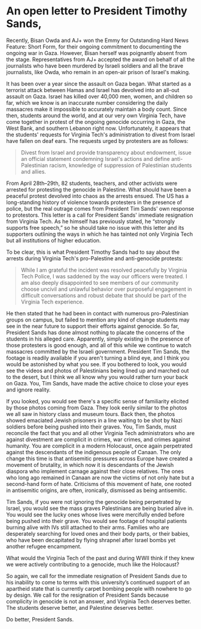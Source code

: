# An open letter to President Timothy Sands,

Recently, Bisan Owda and AJ+ won the Emmy for Outstanding Hard News Feature:
Short Form, for their ongoing commitment to documenting the ongoing war in Gaza.
However, Bisan herself was poignantly absent from the stage. Representatives
from AJ+ accepted the award on behalf of all the journalists who have been
murdered by Israeli soldiers and all the brave journalists, like Owda, who
remain in an open-air prison of Israel's making.

It has been over a year since the assault on Gaza began. What started as a
terrorist attack between Hamas and Israel has devolved into an all-out assault
on Gaza. Israel has killed over 40,000 men, women, and children so far, which we know
is an inaccurate number considering the daily massacres make it
impossible to accurately maintain a body count. Since then, students around the
world, and at our very own Virginia Tech, have come together in protest of the
ongoing genocide occurring in Gaza, the West Bank, and southern Lebanon right
now. Unfortunately, it appears that the students' requests for Virginia Tech's
administration to divest from Israel have fallen on deaf ears. The requests
urged by protesters are as follows: 

> Divest from Israel and provide transparency about endowment, issue an
> official statement condemning Israel's actions and define anti-Palestinian
> racism, knowledge of suppression of Palestinian students and allies.

From April 28th–29th, 82 students, teachers, and other activists were
arrested for protesting the genocide in Palestine. What should have been a
peaceful protest devolved into chaos as the arrests ensued. The US has a
long-standing history of violence towards protesters in the presence of police,
but the real outrage comes from President Tim Sands' own response to protestors.
This letter is a call for President Sands' immediate resignation
from Virginia Tech. As he himself has previously stated, he “strongly supports free
speech,” so he should take no issue with this letter and its supporters
outlining the ways in which he has tainted not only Virginia Tech but all
institutions of higher education.

To be clear, this is what President Timothy Sands had to say about the arrests
during Virginia Tech's pro-Palestine and anti-genocide protests: 

> While I am grateful the incident was resolved peacefully by Virginia Tech
> Police, I was saddened by the way our officers were treated. I am also
> deeply disappointed to see members of our community choose uncivil and
> unlawful behavior over purposeful engagement in difficult conversations and
> robust debate that should be part of the Virginia Tech experience.

He then stated that he had been in contact with numerous pro-Palestinian groups
on campus, but failed to mention any kind of change students may see in the near
future to support their efforts against genocide. So far, President Sands has done almost nothing
to placate the concerns of the students in his alleged care. Apparently, simply
existing in the presence of those protesters is good enough, and all of this while we
continue to watch massacres committed by the Israeli government. President Tim Sands, the footage is
readily available if you aren't turning a blind eye, and I think you would be
astonished by what you see. If you bothered to look, you would see the videos
and photos of Palestinians being lined up and marched out to the desert, but I
think we all know why you would rather turn your back on Gaza. You, Tim Sands, have made the active choice
to close your eyes and ignore reality.

If you looked, you would see there's a specific sense of familiarity elicited by those photos coming from Gaza. They
look eerily similar to the photos we all saw in history class and museum tours.
Back then, the photos showed emaciated Jewish prisoners in a line waiting to be shot by Nazi soldiers before
being pushed into their graves. You, Tim Sands, must reconcile the fact
that you and all other Virginia Tech administrators who are against divestment
are complicit in crimes, war crimes, and crimes against humanity. You are
complicit in a modern Holocaust, once again perpetrated against the descendants
of the indigenous people of Canaan. The only change this time is that antisemitic
pressures across Europe have created a movement of brutality, in which now it is
descendants of the Jewish diaspora who implement carnage against their close
relatives. The ones who long ago remained in Canaan are now the victims of not
only hate but a second-hand form of hate. Criticisms of this movement of hate,
one rooted in antisemitic origins, are often, ironically, dismissed as being
antisemitic.

Tim Sands, if you were not ignoring the genocide being perpetrated by Israel, you would
see the mass graves Palestinians are being buried alive in. You would see the
lucky ones whose lives were mercifully ended before being pushed into their
grave. You would see footage of hospital patients burning alive with IVs still
attached to their arms. Families who are desperately searching for loved ones and
their body parts, or their babies, who have been decapitated by flying shrapnel
after Israel bombs yet another refugee encampment. 

What would the Virginia Tech of the past and during WWII think if they knew we
were actively contributing to a genocide, much like the Holocaust?

So again, we call for the immediate resignation of President Sands due to his
inability to come to terms with this university’s continued support of an
apartheid state that is currently carpet bombing people with nowhere to go by
design. We call for the resignation of President Sands because complicity in
genocide is not an answer, and Virginia Tech deserves better. The students
deserve better, and Palestine deserves better.

Do better, President Sands.

